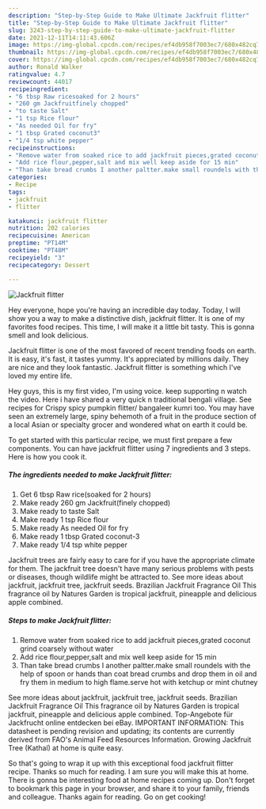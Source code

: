 ```yaml
---
description: "Step-by-Step Guide to Make Ultimate Jackfruit flitter"
title: "Step-by-Step Guide to Make Ultimate Jackfruit flitter"
slug: 3243-step-by-step-guide-to-make-ultimate-jackfruit-flitter
date: 2021-12-11T14:11:43.606Z
image: https://img-global.cpcdn.com/recipes/ef4db958f7003ec7/680x482cq70/jackfruit-flitter-recipe-main-photo.jpg
thumbnail: https://img-global.cpcdn.com/recipes/ef4db958f7003ec7/680x482cq70/jackfruit-flitter-recipe-main-photo.jpg
cover: https://img-global.cpcdn.com/recipes/ef4db958f7003ec7/680x482cq70/jackfruit-flitter-recipe-main-photo.jpg
author: Ronald Walker
ratingvalue: 4.7
reviewcount: 44017
recipeingredient:
- "6 tbsp Raw ricesoaked for 2 hours"
- "260 gm Jackfruitfinely chopped"
- "to taste Salt"
- "1 tsp Rice flour"
- "As needed Oil for fry"
- "1 tbsp Grated coconut3"
- "1/4 tsp white pepper"
recipeinstructions:
- "Remove water from soaked rice to add jackfruit pieces,grated coconut grind coarsely without water"
- "Add rice flour,pepper,salt and mix well keep aside for 15 min"
- "Than take bread crumbs I another paltter.make small roundels with the help of spoon or hands than coat bread crumbs and drop them in oil and fry them in medium to high flame.serve hot with ketchup or mint chutney"
categories:
- Recipe
tags:
- jackfruit
- flitter

katakunci: jackfruit flitter 
nutrition: 202 calories
recipecuisine: American
preptime: "PT14M"
cooktime: "PT48M"
recipeyield: "3"
recipecategory: Dessert

---
```



![Jackfruit flitter](https://img-global.cpcdn.com/recipes/ef4db958f7003ec7/680x482cq70/jackfruit-flitter-recipe-main-photo.jpg)

Hey everyone, hope you're having an incredible day today. Today, I will show you a way to make a distinctive dish, jackfruit flitter. It is one of my favorites food recipes. This time, I will make it a little bit tasty. This is gonna smell and look delicious.

Jackfruit flitter is one of the most favored of recent trending foods on earth. It is easy, it's fast, it tastes yummy. It's appreciated by millions daily. They are nice and they look fantastic. Jackfruit flitter is something which I've loved my entire life.

Hey guys, this is my first video, I&#39;m using voice. keep supporting n watch the video. Here i have shared a very quick n traditional bengali village. See recipes for Crispy spicy pumpkin flitter/ bangaleer kumri too. You may have seen an extremely large, spiny behemoth of a fruit in the produce section of a local Asian or specialty grocer and wondered what on earth it could be.


To get started with this particular recipe, we must first prepare a few components. You can have jackfruit flitter using 7 ingredients and 3 steps. Here is how you cook it.

<!--inarticleads1-->

##### The ingredients needed to make Jackfruit flitter:

1. Get 6 tbsp Raw rice(soaked for 2 hours)
1. Make ready 260 gm Jackfruit(finely chopped)
1. Make ready to taste Salt
1. Make ready 1 tsp Rice flour
1. Make ready As needed Oil for fry
1. Make ready 1 tbsp Grated coconut-3
1. Make ready 1/4 tsp white pepper


Jackfruit trees are fairly easy to care for if you have the appropriate climate for them. The jackfruit tree doesn&#39;t have many serious problems with pests or diseases, though wildlife might be attracted to. See more ideas about jackfruit, jackfruit tree, jackfruit seeds. Brazilian Jackfruit Fragrance Oil This fragrance oil by Natures Garden is tropical jackfruit, pineapple and delicious apple combined. 

<!--inarticleads2-->

##### Steps to make Jackfruit flitter:

1. Remove water from soaked rice to add jackfruit pieces,grated coconut grind coarsely without water
1. Add rice flour,pepper,salt and mix well keep aside for 15 min
1. Than take bread crumbs I another paltter.make small roundels with the help of spoon or hands than coat bread crumbs and drop them in oil and fry them in medium to high flame.serve hot with ketchup or mint chutney


See more ideas about jackfruit, jackfruit tree, jackfruit seeds. Brazilian Jackfruit Fragrance Oil This fragrance oil by Natures Garden is tropical jackfruit, pineapple and delicious apple combined. Top-Angebote für Jackfrucht online entdecken bei eBay. IMPORTANT INFORMATION: This datasheet is pending revision and updating; its contents are currently derived from FAO&#39;s Animal Feed Resources Information. Growing Jackfruit Tree (Kathal) at home is quite easy. 

So that's going to wrap it up with this exceptional food jackfruit flitter recipe. Thanks so much for reading. I am sure you will make this at home. There is gonna be interesting food at home recipes coming up. Don't forget to bookmark this page in your browser, and share it to your family, friends and colleague. Thanks again for reading. Go on get cooking!
